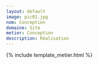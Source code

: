 ```yaml
---
layout: default
image: pic01.jpg
nom: Conception
domaine: Site
metier: Conception
description: Réalisation
---
```

{% include template_metier.html %}